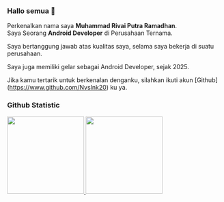 ### Hallo semua 👋

Perkenalkan nama saya **Muhammad Rivai Putra Ramadhan**.<br>
Saya Seorang **Android Developer** di Perusahaan Ternama. <br>

Saya bertanggung jawab atas kualitas saya, selama saya bekerja di suatu perusahaan. <br>

Saya juga memiliki gelar sebagai Android Developer, sejak 2025. <br>

Jika kamu tertarik untuk berkenalan denganku, silahkan ikuti akun [Github] (https://www.github.com/NvsInk20) ku ya.

### Github Statistic
<p align="left">
<a href="https://github.com/NvsInk20">
  <img height="180em" src="https://github-readme-stats-eight-theta.vercel.app/api?username=NvsInk20&show_icons=true&theme=algolia&include_all_commits=true&count_private=true"/>
  <img height="180em" src="https://github-readme-stats-eight-theta.vercel.app/api/top-langs/?username=NvsInk20&layout=compact&theme=algolia"/>
</a>
</p>
<!--
**NvsInk20/NvsInk20** is a ✨ _special_ ✨ repository because its `README.md` (this file) appears on your GitHub profile.

Here are some ideas to get you started:

- 🔭 I’m currently working on ...
- 🌱 I’m currently learning ...
- 👯 I’m looking to collaborate on ...
- 🤔 I’m looking for help with ...
- 💬 Ask me about ...
- 📫 How to reach me: ...
- 😄 Pronouns: ...
- ⚡ Fun fact: ...
-->

